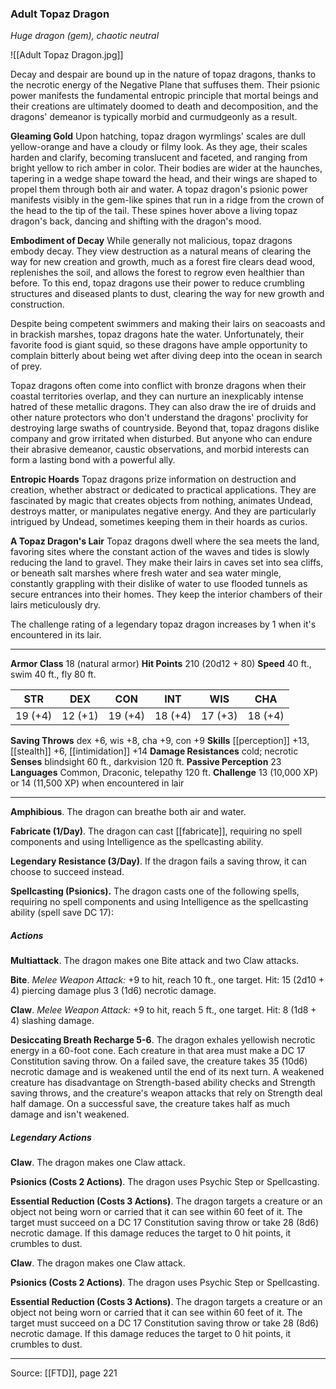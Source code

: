 ### Adult Topaz Dragon
_Huge dragon (gem), chaotic neutral_

![[Adult Topaz Dragon.jpg]]

Decay and despair are bound up in the nature of topaz dragons, thanks to the necrotic energy of the Negative Plane that suffuses them. Their psionic power manifests the fundamental entropic principle that mortal beings and their creations are ultimately doomed to death and decomposition, and the dragons' demeanor is typically morbid and curmudgeonly as a result.


**Gleaming Gold** Upon hatching, topaz dragon wyrmlings' scales are dull yellow-orange and have a cloudy or filmy look. As they age, their scales harden and clarify, becoming translucent and faceted, and ranging from bright yellow to rich amber in color. Their bodies are wider at the haunches, tapering in a wedge shape toward the head, and their wings are shaped to propel them through both air and water. A topaz dragon's psionic power manifests visibly in the gem-like spines that run in a ridge from the crown of the head to the tip of the tail. These spines hover above a living topaz dragon's back, dancing and shifting with the dragon's mood.


**Embodiment of Decay** While generally not malicious, topaz dragons embody decay. They view destruction as a natural means of clearing the way for new creation and growth, much as a forest fire clears dead wood, replenishes the soil, and allows the forest to regrow even healthier than before. To this end, topaz dragons use their power to reduce crumbling structures and diseased plants to dust, clearing the way for new growth and construction.

Despite being competent swimmers and making their lairs on seacoasts and in brackish marshes, topaz dragons hate the water. Unfortunately, their favorite food is giant squid, so these dragons have ample opportunity to complain bitterly about being wet after diving deep into the ocean in search of prey.

Topaz dragons often come into conflict with bronze dragons when their coastal territories overlap, and they can nurture an inexplicably intense hatred of these metallic dragons. They can also draw the ire of druids and other nature protectors who don't understand the dragons' proclivity for destroying large swaths of countryside. Beyond that, topaz dragons dislike company and grow irritated when disturbed. But anyone who can endure their abrasive demeanor, caustic observations, and morbid interests can form a lasting bond with a powerful ally.


**Entropic Hoards** Topaz dragons prize information on destruction and creation, whether abstract or dedicated to practical applications. They are fascinated by magic that creates objects from nothing, animates Undead, destroys matter, or manipulates negative energy. And they are particularly intrigued by Undead, sometimes keeping them in their hoards as curios.



**A Topaz Dragon's Lair** Topaz dragons dwell where the sea meets the land, favoring sites where the constant action of the waves and tides is slowly reducing the land to gravel. They make their lairs in caves set into sea cliffs, or beneath salt marshes where fresh water and sea water mingle, constantly grappling with their dislike of water to use flooded tunnels as secure entrances into their homes. They keep the interior chambers of their lairs meticulously dry.

The challenge rating of a legendary topaz dragon increases by 1 when it's encountered in its lair.





---

**Armor Class** 18 (natural armor)
**Hit Points** 210 (20d12 + 80)
**Speed** 40 ft., swim 40 ft., fly 80 ft.

| STR     | DEX     | CON     | INT     | WIS     | CHA     |
|---------|---------|---------|---------|---------|---------|
| 19 (+4) | 12 (+1) | 19 (+4) | 18 (+4) | 17 (+3) | 18 (+4) |

**Saving Throws** dex +6, wis +8, cha +9, con +9
**Skills** [[perception]] +13, [[stealth]] +6, [[intimidation]] +14
**Damage Resistances** cold; necrotic
**Senses** blindsight 60 ft., darkvision 120 ft.
**Passive Perception** 23
**Languages** Common, Draconic, telepathy 120 ft.
**Challenge** 13 (10,000 XP) or 14 (11,500 XP) when encountered in lair

---

**Amphibious**. The dragon can breathe both air and water.

**Fabricate (1/Day)**. The dragon can cast [[fabricate]], requiring no spell components and using Intelligence as the spellcasting ability.

**Legendary Resistance (3/Day)**. If the dragon fails a saving throw, it can choose to succeed instead.

**Spellcasting (Psionics).** The dragon casts one of the following spells, requiring no spell components and using Intelligence as the spellcasting ability (spell save DC 17):

##### Actions
**Multiattack**. The dragon makes one Bite attack and two Claw attacks.

**Bite**. _Melee Weapon Attack:_ +9 to hit, reach 10 ft., one target. Hit: 15 (2d10 + 4) piercing damage plus 3 (1d6) necrotic damage.

**Claw**. _Melee Weapon Attack:_ +9 to hit, reach 5 ft., one target. Hit: 8 (1d8 + 4) slashing damage.

**Desiccating Breath Recharge 5-6**. The dragon exhales yellowish necrotic energy in a 60-foot cone. Each creature in that area must make a DC 17 Constitution saving throw. On a failed save, the creature takes 35 (10d6) necrotic damage and is weakened until the end of its next turn. A weakened creature has disadvantage on Strength-based ability checks and Strength saving throws, and the creature's weapon attacks that rely on Strength deal half damage. On a successful save, the creature takes half as much damage and isn't weakened.

##### Legendary Actions
**Claw**. The dragon makes one Claw attack.

**Psionics (Costs 2 Actions)**. The dragon uses Psychic Step or Spellcasting.

**Essential Reduction (Costs 3 Actions)**. The dragon targets a creature or an object not being worn or carried that it can see within 60 feet of it. The target must succeed on a DC 17 Constitution saving throw or take 28 (8d6) necrotic damage. If this damage reduces the target to 0 hit points, it crumbles to dust.

**Claw**. The dragon makes one Claw attack.

**Psionics (Costs 2 Actions)**. The dragon uses Psychic Step or Spellcasting.

**Essential Reduction (Costs 3 Actions)**. The dragon targets a creature or an object not being worn or carried that it can see within 60 feet of it. The target must succeed on a DC 17 Constitution saving throw or take 28 (8d6) necrotic damage. If this damage reduces the target to 0 hit points, it crumbles to dust.


---

Source: [[FTD]], page 221